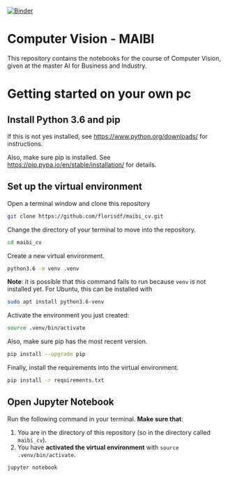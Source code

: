 [![Binder](https://mybinder.org/badge_logo.svg)](https://mybinder.org/v2/gh/florisdf/maibi_cv/HEAD)

# Computer Vision - MAIBI

This repository contains the notebooks for the course of Computer Vision, given 
at the master AI for Business and Industry.

# Getting started on your own pc

## Install Python 3.6 and pip

If this is not yes installed, see <https://www.python.org/downloads/> for
instructions.

Also, make sure pip is installed. See
<https://pip.pypa.io/en/stable/installation/> for details.

## Set up the virtual environment

Open a terminal window and clone this repository

```bash
git clone https://github.com/florisdf/maibi_cv.git
```

Change the directory of your terminal to move into the repository.

```bash
cd maibi_cv
```

Create a new virtual environment.

```bash
python3.6 -m venv .venv
```

**Note**: it is possible that this command fails to run because `venv` is not installed yet. For Ubuntu, this can be installed with

```bash
sudo apt install python3.6-venv
```

Activate the environment you just created:

```bash
source .venv/bin/activate
```

Also, make sure pip has the most recent version.

```bash
pip install --upgrade pip
```

Finally, install the requirements into the virtual environment.

```bash
pip install -r requirements.txt
```

## Open Jupyter Notebook

Run the following command in your terminal. **Make sure that**:

1. You are in the directory of this repository (so in the directory called
   `maibi_cv`).
2. You have **activated the virtual environment** with `source .venv/bin/activate`.

```bash
jupyter notebook
```
